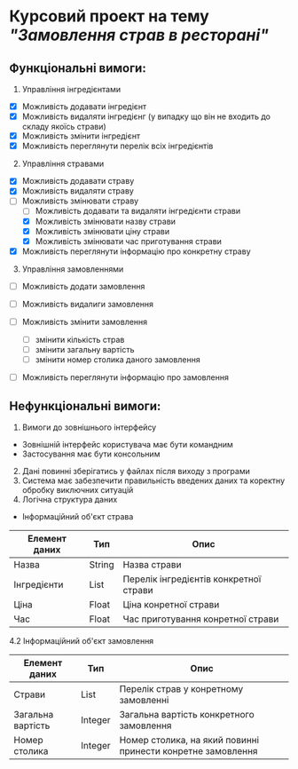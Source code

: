 # Курсовий проект на тему _"Замовлення страв в ресторані"_

## Функціональні вимоги:
1. Управління інгредієнтами
  - [x] Можливість додавати інгредієнт
  - [x] Можливість видаляти інгредієнг (у випадку що він не входить до складу якоїсь
страви)
  - [x] Можливість змінити інгредієнт
  - [x] Можливість переглянути перелік всіх інгредієнтів
2. Управління стравами
  - [x] Можливість додавати страву
  - [x] Можливість видаляти страву
  - [ ] Можливість змінювати страву
      - [ ] Можливість додавати та видаляти інгредієнти страви
      - [x] Можливість змінювати назву страви
      - [x] Можливість змінювати ціну страви
      - [x] Можливість змінювати час приготування страви
  - [x] Можливість переглянути інформацію про конкретну страву
3. Управління замовленнями
  - [ ] Можливість додати замовлення
  - [ ] Можливість видалиги замовлення
  - [ ] Можливість змінити замовлення
      - [ ] змінити кількість страв
      - [ ] змінити загальну вартість
      - [ ] змінити номер столика даного замовлення
 - [ ] Можливість переглянути інформацію про замовлення


## Нефункціональні вимоги:

1. Вимоги до зовнішнього інтерфейсу
  - Зовнішній інтерфейс користувача має бути командним
  - Застосування має бути консольним
2. Дані повинні зберігатись у файлах після виходу з програми
3. Система має забезпечити правильність введених даних та коректну обробку виключних
ситуацій
4. Логічна структура даних
  - Інформаційний об'єкт страва

Елемент даних | Тип | Опис 
---|---|---
Назва | String | Назва страви 
Інгредієнти | List | Перелік інгредієнтів конкретної страви
Ціна | Float | Ціна конретної страви
Час | Float | Час приготування конретної страви

  4.2 Інформаційний об'єкт замовлення

Елемент даних | Тип | Опис 
---|---|---
Страви | List | Перелік страв у конретному замовленні
Загальна вартість | Integer | Загальна вартість конкретного замовлення
Номер столика | Integer | Номер столика, на який повинні принести конретне замовлення
